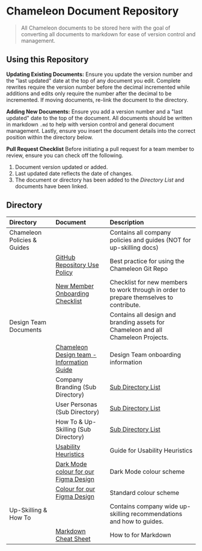 # Chameleon Document Repository
> All Chameleon documents to be stored here with the goal of converting all documents to markdown for ease of version control and management.

## Using this Repository  
**Updating Existing Documents:** Ensure you update the version number and the "last updated" date at the top of any document you edit. Complete rewrites require the version number before the decimal incremented while additions and edits only require the number after the decimal to be incremented. If moving documents, re-link the document to the directory.

**Adding New Documents:** Ensure you add a version number and a "last updated" date to the top of the document. All documents should be written in markdown `.md` to help with version control and general document management. Lastly, ensure you insert the document details into the correct position within the directory below.

**Pull Request Checklist**
Before initiating a pull request for a team member to review, ensure you can check off the following. 
1. Document version updated or added.
2. Last updated date reflects the date of changes. 
3. The document or directory has been added to the *Directory List* and documents have been linked. 

## Directory 
| Directory | Document | Description|
|:---   |:---   |:---   |
| Chameleon Policies & Guides |           | Contains all company policies and guides (NOT for up-skilling docs)|
|     | <a href="https://github.com/Chameleon-company/Chameleon-Documents/blob/462c0459425ae67e6b269beed852d6089962d7f2/Chameleon%20Policies%20and%20Guides/GitHub%20Repository%20Use%20Policy.md" target="_blank">GitHub Repository Use Policy</a>  | Best practice for using the Chameleon Git Repo |
|     | [New Member Onboarding Checklist](https://github.com/Chameleon-company/Chameleon-Documents/blob/462c0459425ae67e6b269beed852d6089962d7f2/Chameleon%20Policies%20and%20Guides/New%20Member%20Onboarding%20Checklist.md)|Checklist for new members to work through in order to prepare themselves to contribute.  
| Design Team Documents       |           | Contains all design and branding assets for Chameleon and all Chameleon Projects. | 
|     | <a href="https://github.com/Chameleon-company/Chameleon-Documents/blob/456172a8b29719b543bfdca0d651b36c5e955015/Design-Team-Documents/Chameleon%20Design%20Team%20-%20Information%20Guide.md" target="_blank">Chameleon Design team - Information Guide</a> | Design Team onboarding information |
|     | Company Branding (Sub Directory) | <a href="https://github.com/Chameleon-company/Chameleon-Documents/blob/bbfed96264f00a1cd2bad52fd03ba1cdbf5440d9/Design-Team-Documents/Readme.md" target="_blank">Sub Directory List</a> |
|     | User Personas (Sub Directory) | <a href="https://github.com/Chameleon-company/Chameleon-Documents/blob/bbfed96264f00a1cd2bad52fd03ba1cdbf5440d9/Design-Team-Documents/Readme.md" target="_blank">Sub Directory List</a>  |
|     | How To & Up-Skilling (Sub Directory)| <a href="https://github.com/Chameleon-company/Chameleon-Documents/blob/bbfed96264f00a1cd2bad52fd03ba1cdbf5440d9/Design-Team-Documents/Readme.md" target="_blank">Sub Directory List</a> 
|     | <a href="https://github.com/Chameleon-company/Chameleon-Documents/blob/456172a8b29719b543bfdca0d651b36c5e955015/Design-Team-Documents/Usability%20Heuristics.pdf" target="_blank">Usability Heuristics</a> | Guide for Usability Heuristics |
|     | <a href="https://github.com/Chameleon-company/Chameleon-Documents/blob/456172a8b29719b543bfdca0d651b36c5e955015/Design-Team-Documents/Dark%20mode%20Colour%20for%20our%20Figma%20Design.pdf" target="_blank">Dark Mode colour for our Figma Design</a> | Dark Mode colour scheme |
|     | <a href="https://github.com/Chameleon-company/Chameleon-Documents/blob/456172a8b29719b543bfdca0d651b36c5e955015/Design-Team-Documents/Colour%20for%20our%20Figma%20Design.pdf" target="_blank">Colour for our Figma Design</a> | Standard colour scheme |
| Up-Skilling & How To       |           | Contains company wide up-skilling recommendations and how to guides. | 
|     | <a href="https://github.com/Chameleon-company/Chameleon-Documents/blob/456172a8b29719b543bfdca0d651b36c5e955015/Up-Skilling%20&%20How%20To/markdown-cheat-sheet.md" target="_blank">Markdown Cheat Sheet</a> | How to for Markdown |






